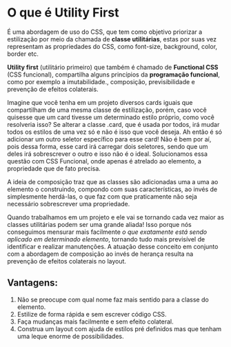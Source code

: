 # O que é Utility First

É uma abordagem de uso do CSS, que tem como objetivo priorizar a estilização por meio da chamada de **classe utilitárias**, estas por suas vez representam as propriedades do CSS, como font-size, background, color, border etc.

**Utility first** (utilitário primeiro) que também é chamado de **Functional CSS** (CSS funcional), compartilha alguns princípios da **programação funcional**, como por exemplo a imutabilidade., composição, previsibilidade e prevenção de efeitos colaterais.

Imagine que você tenha em um projeto diversos cards iguais que compartilham de uma mesma classe de estilização, porém, caso você quisesse que um card tivesse um determinado estilo próprio, como você resolveria isso? Se alterar a classe .card, que é usada por todos, irá mudar todos os estilos de uma vez só e não é isso que você deseja. Ah então é só adicionar um outro seletor específico para esse card! Não é bem por aí, pois dessa forma, esse card irá carregar dois seletores, sendo que um deles irá sobrescrever o outro e isso não é o ideal. Solucionamos essa questão com CSS Funcional, onde apenas é atrelado ao elemento, a propriedade que de fato precisa.

A ideia de composição traz que as classes são adicionadas uma a uma ao elemento o construindo, compondo com suas características, ao invés de simplesmente herdá-las, o que faz com que praticamente não seja necessário sobrescrever uma propriedade.

Quando trabalhamos em um projeto e ele vai se tornando cada vez maior as classes utilitárias podem ser uma grande aliada! Isso porque nós conseguimos mensurar mais facilmente *o que exatamente está sendo aplicado em determinado elemento*, tornando tudo mais previsível de identificar e realizar manutenções. A atuação desse conceito em conjunto com a abordagem de composição ao invés de herança resulta na prevenção de efeitos colaterais no layout.

## Vantagens:

1. Não se preocupe com qual nome faz mais sentido para a classe do elemento.
1. Estilize de forma rápida e sem escrever código CSS.
1. Faça mudanças mais facilmente e sem efeito colateral.
1. Construa um layout com ajuda de estilos pré definidos mas que tenham uma leque enorme de possibilidades.